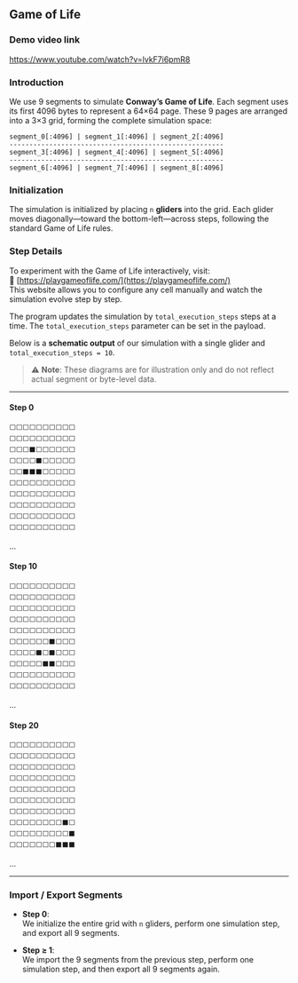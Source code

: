 ## Game of Life

### Demo video link
https://www.youtube.com/watch?v=lvkF7i6pmR8

### Introduction

We use 9 segments to simulate **Conway’s Game of Life**. Each segment uses its first 4096 bytes to represent a 64×64 page. These 9 pages are arranged into a 3×3 grid, forming the complete simulation space:

```
segment_0[:4096] | segment_1[:4096] | segment_2[:4096]
------------------------------------------------------
segment_3[:4096] | segment_4[:4096] | segment_5[:4096]
------------------------------------------------------
segment_6[:4096] | segment_7[:4096] | segment_8[:4096]
```

### Initialization

The simulation is initialized by placing `n` **gliders** into the grid. Each glider moves diagonally—toward the bottom-left—across steps, following the standard Game of Life rules.

### Step Details

To experiment with the Game of Life interactively, visit:  
🔗 [https://playgameoflife.com/](https://playgameoflife.com/)  
This website allows you to configure any cell manually and watch the simulation evolve step by step.

The program updates the simulation by `total_execution_steps` steps at a time. The `total_execution_steps` parameter can be set in the payload.  

Below is a **schematic output** of our simulation with a single glider and `total_execution_steps = 10`.
> ⚠️ **Note**: These diagrams are for illustration only and do not reflect actual segment or byte-level data.

---

#### Step 0

```
⬜⬜⬜⬜⬜⬜⬜⬜⬜⬜  
⬜⬜⬜⬜⬜⬜⬜⬜⬜⬜  
⬜⬜⬜⬛⬜⬜⬜⬜⬜⬜  
⬜⬜⬜⬜⬛⬜⬜⬜⬜⬜  
⬜⬜⬛⬛⬛⬜⬜⬜⬜⬜  
⬜⬜⬜⬜⬜⬜⬜⬜⬜⬜  
⬜⬜⬜⬜⬜⬜⬜⬜⬜⬜  
⬜⬜⬜⬜⬜⬜⬜⬜⬜⬜  
⬜⬜⬜⬜⬜⬜⬜⬜⬜⬜  
⬜⬜⬜⬜⬜⬜⬜⬜⬜⬜  
```

...

#### Step 10

```
⬜⬜⬜⬜⬜⬜⬜⬜⬜⬜  
⬜⬜⬜⬜⬜⬜⬜⬜⬜⬜  
⬜⬜⬜⬜⬜⬜⬜⬜⬜⬜  
⬜⬜⬜⬜⬜⬜⬜⬜⬜⬜  
⬜⬜⬜⬜⬜⬜⬜⬜⬜⬜  
⬜⬜⬜⬜⬜⬜⬛⬜⬜⬜  
⬜⬜⬜⬜⬛⬜⬛⬜⬜⬜  
⬜⬜⬜⬜⬜⬛⬛⬜⬜⬜  
⬜⬜⬜⬜⬜⬜⬜⬜⬜⬜  
⬜⬜⬜⬜⬜⬜⬜⬜⬜⬜  
```

...

#### Step 20

```
⬜⬜⬜⬜⬜⬜⬜⬜⬜⬜  
⬜⬜⬜⬜⬜⬜⬜⬜⬜⬜  
⬜⬜⬜⬜⬜⬜⬜⬜⬜⬜  
⬜⬜⬜⬜⬜⬜⬜⬜⬜⬜  
⬜⬜⬜⬜⬜⬜⬜⬜⬜⬜  
⬜⬜⬜⬜⬜⬜⬜⬜⬜⬜  
⬜⬜⬜⬜⬜⬜⬜⬜⬜⬜  
⬜⬜⬜⬜⬜⬜⬜⬜⬛⬜  
⬜⬜⬜⬜⬜⬜⬜⬜⬜⬛  
⬜⬜⬜⬜⬜⬜⬜⬛⬛⬛  
```
...

---

### Import / Export Segments

- **Step 0**:  
  We initialize the entire grid with `n` gliders, perform one simulation step, and export all 9 segments.

- **Step ≥ 1**:  
  We import the 9 segments from the previous step, perform one simulation step, and then export all 9 segments again.
